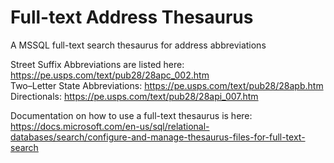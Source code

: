 # Full-text Address Thesaurus
A MSSQL full-text search thesaurus for address abbreviations 

Street Suffix Abbreviations are listed here: https://pe.usps.com/text/pub28/28apc_002.htm  
Two–Letter State Abbreviations: https://pe.usps.com/text/pub28/28apb.htm  
Directionals: https://pe.usps.com/text/pub28/28api_007.htm  

Documentation on how to use a full-text thesaurus is here:  
https://docs.microsoft.com/en-us/sql/relational-databases/search/configure-and-manage-thesaurus-files-for-full-text-search  

